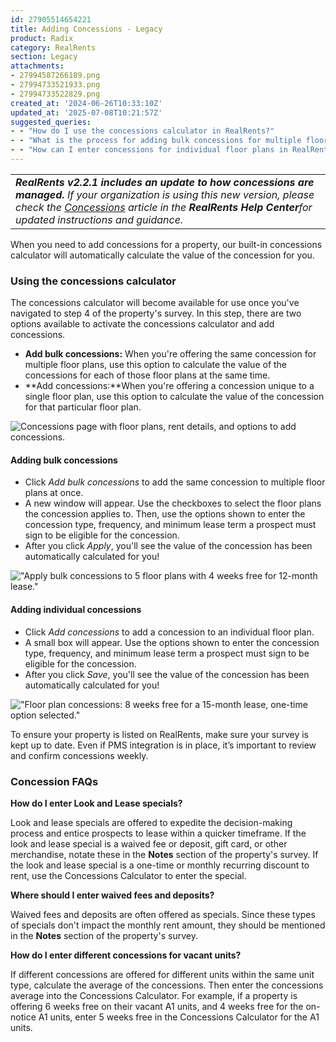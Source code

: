 ```yaml
---
id: 27905514654221
title: Adding Concessions - Legacy
product: Radix
category: RealRents
section: Legacy
attachments:
- 27994587266189.png
- 27994733521933.png
- 27994733522829.png
created_at: '2024-06-26T10:33:10Z'
updated_at: '2025-07-08T10:21:57Z'
suggested_queries:
- - "How do I use the concessions calculator in RealRents?"
- - "What is the process for adding bulk concessions for multiple floor plans?"
- - "How can I enter concessions for individual floor plans in RealRents?"
---
```

|  |
| --- |
| ***RealRents v2.2.1 includes an update to how concessions are managed.***  *If your organization is using this new version, please check the [Concessions](https://help.radix.com/hc/en-us/articles/35864265870349-How-to-Update-Concessions-in-RealRents)* *article in the **RealRents Help Center**for updated instructions and guidance.* |

When you need to add concessions for a property, our built-in concessions calculator will automatically calculate the value of the concession for you.

### Using the concessions calculator

The concessions calculator will become available for use once you've navigated to step 4 of the property's survey. In this step, there are two options available to activate the concessions calculator and add concessions.

* **Add bulk concessions:** When you're offering the same concession for multiple floor plans, use this option to calculate the value of the concessions for each of those floor plans at the same time.
* **Add concessions:**When you're offering a concession unique to a single floor plan, use this option to calculate the value of the concession for that particular floor plan.

![Concessions page with floor plans, rent details, and options to add concessions.](attachments/27994587266189.png)

#### Adding bulk concessions

* Click *Add bulk concessions* to add the same concession to multiple floor plans at once.
* A new window will appear. Use the checkboxes to select the floor plans the concession applies to. Then, use the options shown to enter the concession type, frequency, and minimum lease term a prospect must sign to be eligible for the concession.
* After you click *Apply*, you'll see the value of the concession has been automatically calculated for you!

!["Apply bulk concessions to 5 floor plans with 4 weeks free for 12-month lease."](attachments/27994733521933.png)

#### Adding individual concessions

* Click *Add concessions* to add a concession to an individual floor plan.
* A small box will appear. Use the options shown to enter the concession type, frequency, and minimum lease term a prospect must sign to be eligible for the concession.
* After you click *Save*, you'll see the value of the concession has been automatically calculated for you!

!["Floor plan concessions: 8 weeks free for a 15-month lease, one-time option selected."](attachments/27994733522829.png)

To ensure your property is listed on RealRents, make sure your survey is kept up to date. Even if PMS integration is in place, it’s important to review and confirm concessions weekly.

### Concession FAQs

**How do I enter Look and Lease specials?**

Look and lease specials are offered to expedite the decision-making process and entice prospects to lease within a quicker timeframe. If the look and lease special is a waived fee or deposit, gift card, or other merchandise, notate these in the **Notes** section of the property's survey. If the look and lease special is a one-time or monthly recurring discount to rent, use the Concessions Calculator to enter the special.

**Where should I enter waived fees and deposits?**

Waived fees and deposits are often offered as specials. Since these types of specials don't impact the monthly rent amount, they should be mentioned in the **Notes** section of the property's survey.

**How do I enter different concessions for vacant units?**

If different concessions are offered for different units within the same unit type, calculate the average of the concessions. Then enter the concessions average into the Concessions Calculator. For example, if a property is offering 6 weeks free on their vacant A1 units, and 4 weeks free for the on-notice A1 units, enter 5 weeks free in the Concessions Calculator for the A1 units.